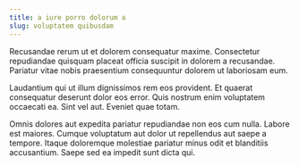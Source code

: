 ```yaml
---
title: a iure porro dolorum a
slug: voluptatem quibusdam
---
```


Recusandae rerum ut et dolorem consequatur maxime. Consectetur repudiandae quisquam placeat officia suscipit in dolorem a recusandae. Pariatur vitae nobis praesentium consequuntur dolorem ut laboriosam eum.

Laudantium qui ut illum dignissimos rem eos provident. Et quaerat consequatur deserunt dolor eos error. Quis nostrum enim voluptatem occaecati ea. Sint vel aut. Eveniet quae totam.

Omnis dolores aut expedita pariatur repudiandae non eos cum nulla. Labore est maiores. Cumque voluptatum aut dolor ut repellendus aut saepe a tempore. Itaque doloremque molestiae pariatur minus odit et blanditiis accusantium. Saepe sed ea impedit sunt dicta qui.
